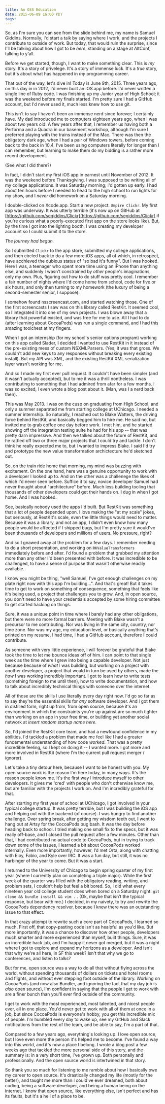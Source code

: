 ```yaml
---
title: An OSS Education
date: 2015-06-09 16:00 PDT
tags:
---
```


So, as I'm sure you can see from the slide behind me, my name is Samuel Giddins.  Normally, I'd start a talk by saying where I work, and the projects I contribute to outside of work. But today, that would ruin the surprise, since I'll be talking about how I got to be _here_, standing on a stage at AltConf, talking to y'all.

<!-- more -->

Before we get started, though, I want to make something clear. This is _my_ story. It's a story of privelege. It's a story of immense luck. It's a _true_ story, but it's about what has happened in _my_ programming career. 

That out of the way, let's dive in! Today is June 9th, 2015. Three years ago, on this day in in 2012, I'd never built an iOS app before. I'd never written a single line of Ruby code. I was finishing up my Junior year of High School; it was the weekend before my finals started. I'm pretty sure I had a GitHub account, but I'd never used it, much less knew how to use git.

This isn't to say I haven't been an immense nerd since forever; I certainly have. My dad introduced me to computers eighteen years ago, when I was about two years old. A few years after that, I remember us having both a Performa and a Quadra in our basement workshop, although I'm sure I preferred playing with the trains instead of the Mac. There was then the obligatory dark age, when I had a pair of Windows towers, before coming back to the back in 10.4. I've been using computers literally for longer than I can remember, but learning to make them do my bidding is a rather more recent development.

(See what I did there?)

In fact, I didn't start my first iOS app in earnest until November of 2012. It was the weekend before Thanksgiving. I was supposed to be writing all of my college applications. It was Saturday morning; I'd gotten up early. I had about ten hours before I needed to head to the high school to run lights for my show, and I _never_ did homework on a Saturday morning.

I double-clicked on Xcode.app. Start a new project. `Umpire Clickr`. My first app was underway. It was utterly terrible (it's now up on GitHub at [https://github.com/segiddins/Clickr](https://github.com/segiddins/Clickr) if you're curious what a poorly-executed first app on the store looks like). But, by the time I got into the lighting booth, I was creating my developer account so I could submit it to the store.

*The journey had begun.*

So I submitted `Clickr` to the app store, submitted my college applications, and then circled back to do a few more iOS apps, all of which, in retrospect, have acchieved the dubious status of "so bad it's funny". But I was hooked. Here I was, a teenager who spent more time using an iPhone than anything else, and suddenly I wasn't constrained by _other_ people's imaginations, only my own. Plus, figuring out how to do stuff was pretty cool. I remember a fair number of nights where I'd come home from school, code for five or six hours, and only then turning to my homework (the luxury of being a second-semester senior, I suppose).

I somehow found nsscreencast.com, and started watching those. One of the first screencasts I saw was on this library called RestKit. It seemed cool, so I integrated it into one of my own projects. I was blown away that a library that powerful existed, and was free for me to use. All I had to do (after learning about CocoaPods) was run a single command, and I had this amazing toolchest at my fingers.

When I got an internship (for my school's senior options program) working on this app called Slader, I decided I wanted to use RestKit in it instead of the pre-existing mess of custom NSXMLParsers. (Yes, it was that gross. We couldn't add new keys to any responses without breaking every existing install). But my API was XML, and the existing RestKit XML serialization layer wasn't working for me.

And so I made my first ever pull request. It couldn't have been simpler (and it wasn't actually accepted), but to me it was a thrill nontheless. I was contributing to something that I had admired from afar for a few months. I was so excited, I even wrote a blog post about it. (Man, was I a nerd back then). 

This was May 2013. I was on the cusp on graduating from High School, and only a summer separated me from starting college at UChicago. I needed a summer internship. So naturally, I reached out to Blake Watters, the driving force behind RestKit, and basically begged him to hire me. He said no, but invited me to grab coffee one day before work. I met him, and he started showing off the integration testing suite he had for his app -- that was pretty darn impressive. And then we talked about the future of RestKit, and he rattled off two or three major projects that I could try and tackle. I don't think he really expected me to, but I wanted to impress Blake. I said I'd try and prototype the new value transformation archictecture he'd sketched out.

So, on the train ride home that morning, my mind was buzzing with excitement. On the one hand, here was a genuine opportunity to work with a developer I looked up to. And on the other was a challenege the likes of which I'd never seen before. Suffice it to say, novice developer Samuel had never thought about "architecture" before. Much less building tooling that thousands of other developers could get their hands on. I dug in when I got home. And I was hooked.

See, basically nobody used the apps I'd built. But RestKit was something that a lot of people depended upon. I love making the "at my scale" jokes, but seriously, at RestKit's scale, even the little things would need to matter. Because it was a library, and not an app, I didn't even know how many people would be affected if I shipped bugs, but I'm pretty sure it would've been thousands of developers and millions of users. No pressure, right?

And so I gnawed away at the problem for a few days. I remember needing to do a short presentation, and working on `RKValueTransformers` immediately before and after. I'd found a problem that grabbed my attention more than any other I'd been presented with before. It was incredible to be challenged, to have a sense of purpose that wasn't otherwise readily available.

I know you might be thing, "well Samuel, I've got enough challenges on my plate right now with this app I'm building...". And that's great! But it takes time to get to work on something of consequence, something that feels like it's being used, a project that challenges you to grow. And, in open source, you don't need to have your credentials accepted by some hiring committee to get started hacking on things.

Sure, it was a unique point in time where I barely had any other obligations, but there were no more formal barriers. Meeting with Blake wasn't a precursor to me contributing. Nor was living in the same city, country, nor time zone. Nor was my age, my education level, or basically anything that's printed on my resume. I had time, I had a GitHub account, therefore I could contribute.

As someone with very little experience, I will forever be grateful that Blake took the time to let me bounce ideas off of him. I can point to that single week as the time where I grew into being a capable developer. Not just because because of *what* I was building, but working on a project with another developer, a project that would in turn be used by others, made the *how* I was working incredibly important. I got to learn how to write tests (something foreign to me until then), how to write documentation, and how to talk about incredibly technical things with someone over the internet.

All of those are the skills I use literally every day right now. I'd go so far as to say they're the essential skills for _any_ software developer. And I got them in distilled form, right up from, from open source, because it's an environment in which the constraints you're up against are so much tighter than working on an app in your free time, or building yet another social network at _insert random startup name here_.

So, I'd joined the RestKit core team, and had a newfound confidence in my abilities. I'd tackled a problem that made me feel like I had a greater fundemental understanding of how code _worked_. That was a pretty incredible feeling, so I kept on doing it -- I wanted more. I got more and more involved in RestKit (where I'm the current pull request merger / ignorer).

Let's take a tiny detour here, because I want to be honest with you. My open source work is the reason I'm here today, in many ways. It's the reason people know me. It's the first way I introduce myself to other developers. It gives me 'cred' with people who don't otherwise know me, but are familiar with the projects I work on. And I'm incredibly grateful for that.

After starting my first year of school at UChicago, I got involved in your typical college startup. It was pretty terrible, but I was building the iOS app and helping out with the backend (of course). I was hungry to find another challenge. Over spring break, after getting my wisdom teeth out, I went to hang out at Artsy for the CocoaPods bug bash. It was the day before heading back to school. I tried making one small fix to the specs, but it was really off-base, and I closed the pull request after a few minutes. Other than that, I had contributed no actual code to CocoaPods, but in trying to track down some of the issues, I learned a bit about CocoaPods worked internally. Even more importantly, however, I’d met Orta, along with chatting with Eloy, Fabio, and Kyle over IRC. It was a fun day, but still, it was no harbinger of the year to come. But it was a start.

I returned to the University of Chicago to begin spring quarter of my first year (where I currently plan on completing a triple major). While the first week of the quarter was filled with the obligatory reading, writing, and problem sets, I couldn’t help but feel a bit bored. So, I did what every nineteen year old college student does when bored on a Saturday night: `git clone && bundle install && vim .` . (Ok, maybe that isn’t the typical response, but bear with me.) I decided, in my naivety, to try and rewrite the CocoaPods dependency resolver, because I knew there was an outstanding issue to that effect.

In that crazy attempt to rewrite such a core part of CocoaPods, I learned so much. First off, that copy-pasting code isn't as healpful as you'd like. But more importantly, it was a chance to discover how other people, developers much smarter and more experienced than myself, built things. Sure, it was an incredible hack job, and I'm happy it never got merged, but it was a night where I got to explore and expand my horizons as a developer. And isn't that why we're all here, in SF this week? Isn't that why we go to conferences, and listen to talks?

But for me, open source was a way to do all that without flying across the world, without spending thousands of dollars on tickets and hotel rooms and flights, and without ever stepping foot outside of the library. Working on CocoaPods (and now also Bundler, and ignoring the fact that my day job is _also_ open source), I'm confident in saying that the people I get to work with are a finer bunch than you'll ever find outside of the community.

I get to work with the most experienced, most talented, and nicest people ever, all in one place. You'd never get to work with all of them at once in a job, but since CocoaPods is everyone's hobby, you get this incredible mix of people. I'm humbled every day to wake up, see my GitHub and Slack notifications from the rest of the team, and be able to say, I'm a part of that.

Compared to a few years ago, everything's looking up. I love open source, but I love even more the person it's helped me to become. I've found a way into this world, and it's now a place I belong. I wrote a blog post a few weeks ago that tackled the more personal side of this story, and the summary is: in a very short time, I've grown up. Both personally and professionally. And the open source world is intertwined in that story.

So thank you so much for listening to me ramble about how I basically owe my career to open source. It's drastically changed my life (mostly for the better), and taught me more than I could've ever dreamed, both about coding, being a software developer, and being a human being on the internet. I know that open source, like everything else, isn't perfect and has its faults, but it's a hell of a place to be.